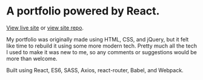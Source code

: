 # A portfolio powered by React.

[View live site](www.jmcgrath.co.uk) or [view site repo](https://github.com/jtmcgrath/jtmcgrath.github.io).

My portfolio was originally made using HTML, CSS, and jQuery, but it felt like time to rebuild it using some more modern tech. Pretty much all the tech I used to make it was new to me, so any comments or suggestions would be more than welcome.

Built using React, ES6, SASS, Axios, react-router, Babel, and Webpack.
